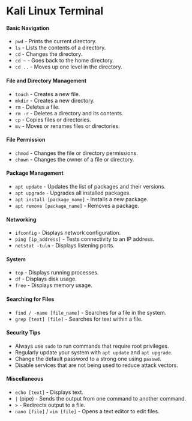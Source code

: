 
# Kali Linux Terminal 

#### Basic Navigation
- `pwd` - Prints the current directory.
- `ls` - Lists the contents of a directory.
- `cd` - Changes the directory.
- `cd ~` - Goes back to the home directory.
- `cd ..` - Moves up one level in the directory.

#### File and Directory Management
- `touch` - Creates a new file.
- `mkdir` - Creates a new directory.
- `rm` - Deletes a file.
- `rm -r` - Deletes a directory and its contents.
- `cp` - Copies files or directories.
- `mv` - Moves or renames files or directories.

#### File Permission
- `chmod` - Changes the file or directory permissions.
- `chown` - Changes the owner of a file or directory.

#### Package Management
- `apt update` - Updates the list of packages and their versions.
- `apt upgrade` - Upgrades all installed packages.
- `apt install [package_name]` - Installs a new package.
- `apt remove [package_name]` - Removes a package.

#### Networking
- `ifconfig` - Displays network configuration.
- `ping [ip_address]` - Tests connectivity to an IP address.
- `netstat -tuln` - Displays listening ports.

#### System
- `top` - Displays running processes.
- `df` - Displays disk usage.
- `free` - Displays memory usage.

#### Searching for Files
- `find / -name [file_name]` - Searches for a file in the system.
- `grep [text] [file]` - Searches for text within a file.

#### Security Tips
- Always use `sudo` to run commands that require root privileges.
- Regularly update your system with `apt update` and `apt upgrade`.
- Change the default password to a strong one using `passwd`.
- Disable services that are not being used to reduce attack vectors.

#### Miscellaneous
- `echo [text]` - Displays text.
- `|` (pipe) - Sends the output from one command to another command.
- `>` - Redirects output to a file.
- `nano [file]` / `vim [file]` - Opens a text editor to edit files.
